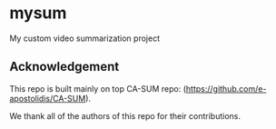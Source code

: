 # mysum
My custom video summarization project

## Acknowledgement
This repo is built mainly on top CA-SUM repo: (https://github.com/e-apostolidis/CA-SUM).

We thank all of the authors of this repo for their contributions.
